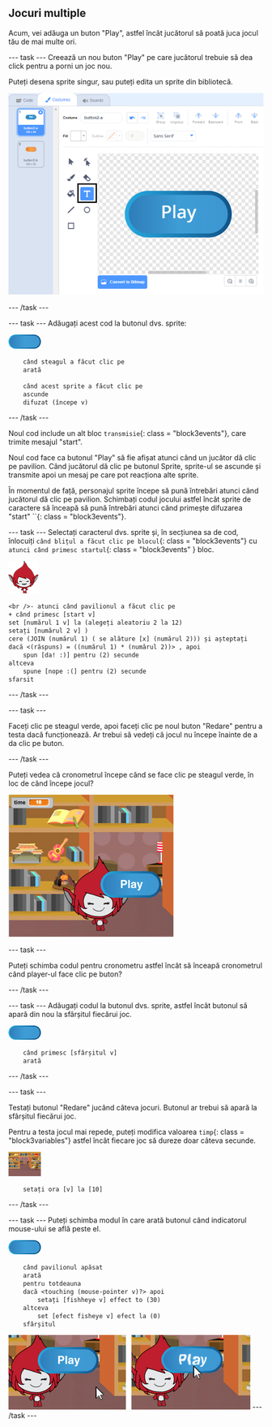 ## Jocuri multiple

Acum, vei adăuga un buton "Play", astfel încât jucătorul să poată juca jocul tău de mai multe ori.

\--- task \--- Creează un nou buton "Play" pe care jucătorul trebuie să dea click pentru a porni un joc nou.

Puteți desena sprite singur, sau puteți edita un sprite din bibliotecă.

![Imagine a butonului de redare](images/brain-play.png)

\--- /task \---

\--- task \--- Adăugați acest cod la butonul dvs. sprite:

![Button sprite](images/button-sprite.png)

```blocks3
    când steagul a făcut clic pe
    arată

    când acest sprite a făcut clic pe
    ascunde
    difuzat (începe v)
```

\--- /task \---

Noul cod include un alt bloc `transmisie`{: class = "block3events"}, care trimite mesajul "start".

Noul cod face ca butonul "Play" să fie afișat atunci când un jucător dă clic pe pavilion. Când jucătorul dă clic pe butonul Sprite, sprite-ul se ascunde și transmite apoi un mesaj pe care pot reacționa alte sprite.

În momentul de față, personajul sprite începe să pună întrebări atunci când jucătorul dă clic pe pavilion. Schimbați codul jocului astfel încât sprite de caractere să înceapă să pună întrebări atunci când primește difuzarea "start" ``{: class = "block3events"}.

\--- task \--- Selectați caracterul dvs. sprite și, în secțiunea sa de cod, înlocuiți `când blițul a făcut clic pe blocul`{: class = "block3events"} cu `atunci când primesc startul`{: class = "block3events" } bloc.

![Sprite de caractere](images/giga-sprite.png)

```blocks3
<br />- atunci când pavilionul a făcut clic pe
+ când primesc [start v]
set [numărul 1 v] la (alegeți aleatoriu 2 la 12)
setați [numărul 2 v] )
cere (JOIN (numărul 1) ( se alăture [x] (numărul 2))) și așteptați
dacă <(răspuns) = ((numărul 1) * (numărul 2))> , apoi
    spun [da! :)] pentru (2) secunde
altceva
    spune [nope :(] pentru (2) secunde
sfarsit
```

\--- /task \---

\--- task \---

Faceți clic pe steagul verde, apoi faceți clic pe noul buton "Redare" pentru a testa dacă funcționează. Ar trebui să vedeți că jocul nu începe înainte de a da clic pe buton.

\--- /task \---

Puteți vedea că cronometrul începe când se face clic pe steagul verde, în loc de când începe jocul?

![Timerul a început](images/brain-timer-bug.png)

\--- task \---

Puteți schimba codul pentru cronometru astfel încât să înceapă cronometrul când player-ul face clic pe buton?

\--- /task \---

\--- task \--- Adăugați codul la butonul dvs. sprite, astfel încât butonul să apară din nou la sfârșitul fiecărui joc.

![Button sprite](images/button-sprite.png)

```blocks3
    când primesc [sfârșitul v]
    arată
```

\--- /task \---

\--- task \---

Testați butonul "Redare" jucând câteva jocuri. Butonul ar trebui să apară la sfârșitul fiecărui joc.

Pentru a testa jocul mai repede, puteți modifica valoarea `timp`{: class = "block3variables"} astfel încât fiecare joc să dureze doar câteva secunde.

![Etapă](images/stage-sprite.png)

```blocks3
    setați ora [v] la [10]
```

\--- /task \---

\--- task \--- Puteți schimba modul în care arată butonul când indicatorul mouse-ului se află peste el.

![Buton](images/button-sprite.png)

```blocks3
    când pavilionul apăsat
    arată
    pentru totdeauna
    dacă <touching (mouse-pointer v)?> apoi
        setați [fishheye v] effect to (30)
    altceva
        set [efect fisheye v] efect la (0)
    sfârșitul

```

![captură de ecran](images/brain-fisheye.png) \--- /task \---